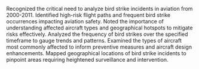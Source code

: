 Recognized the critical need to analyze bird strike incidents in aviation from 2000-2011. Identified high-risk flight paths and frequent bird strike occurrences impacting aviation safety. Noted the importance of understanding affected aircraft types and geographical hotspots to mitigate risks effectively.
Analyzed the frequency of bird strikes over the specified timeframe to gauge trends and patterns.
Examined the types of aircraft most commonly affected to inform preventive measures and aircraft
design enhancements.
Mapped geographical locations of bird strike incidents to pinpoint areas requiring heightened surveillance and intervention.
